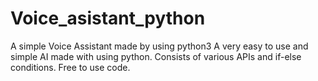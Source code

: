 # Voice_asistant_python
A simple Voice Assistant made by using python3
A very easy to use and simple AI made with using python.
Consists of various APIs and if-else conditions.
Free to use code.
